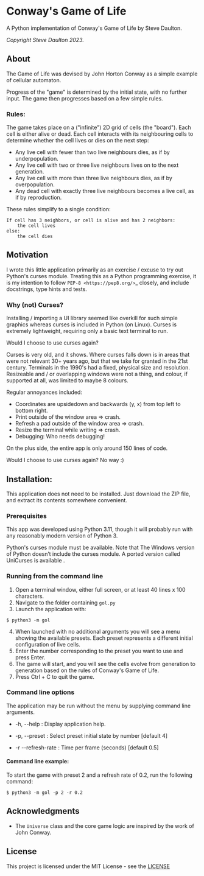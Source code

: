 # Conway's Game of Life

A Python implementation of Conway's Game of Life by Steve Daulton.

_Copyright Steve Daulton 2023._

## About

The Game of Life was devised by John Horton Conway as a simple
example of cellular automaton.

Progress of the "game" is determined by the initial state, with no further input.
The game then progresses based on a few simple rules.


### Rules:

The game takes place on a ("infinite") 2D grid of cells (the "board").
Each cell is either alive or dead.
Each cell interacts with its neighbouring cells to determine whether
the cell lives or dies on the next step:

- Any live cell with fewer than two live neighbours dies, as if by underpopulation.
- Any live cell with two or three live neighbours lives on to the next generation.
- Any live cell with more than three live neighbours dies, as if by overpopulation.
- Any dead cell with exactly three live neighbours becomes a live cell, as if by
reproduction.

These rules simplify to a single condition:

```
If cell has 3 neighbors, or cell is alive and has 2 neighbors:
    the cell lives
else:
    the cell dies
```

## Motivation

I wrote this little application primarily as an exercise / excuse to try out
Python's curses module. Treating this as a Python programming exercise, it is
my intention to follow `PEP-8 <https://pep8.org/>`_ closely, and include
docstrings, type hints and tests.

### Why (not) Curses?

Installing / importing a UI library seemed like overkill for such simple graphics
whereas curses is included in Python (on Linux). Curses is extremely lightweight, requiring
only a basic text terminal to run.

Would I choose to use curses again?

Curses is very old, and it shows. Where curses falls down is in areas that were
not relevant 30+ years ago, but that we take for granted in the 21st century.
Terminals in the 1990's had a fixed, physical size and resolution. Resizeable
and / or overlapping windows were not a thing, and colour, if supported at all,
was limited to maybe 8 colours.

Regular annoyances included:

- Coordinates are upsidedown and backwards (y, x) from top left to bottom right.
- Print outside of the window area => crash.
- Refresh a pad outside of the window area => crash.
- Resize the terminal while writing => crash.
- Debugging: Who needs debugging!

On the plus side, the entire app is only around 150 lines of code.

Would I choose to use curses again? No way :)


## Installation:

This application does not need to be installed. Just download the ZIP file, and
extract its contents somewhere convenient.

### Prerequisites

This app was developed using Python 3.11, though it will probably run with any
reasonably modern version of Python 3.

Python's curses module must be available. Note that The Windows version of Python
doesn’t include the curses module. A ported version called UniCurses is available .


### Running from the command line

1. Open a terminal window, either full screen, or at least 40 lines x 100 characters.
2. Navigate to the folder containing `gol.py`
3. Launch the application with:

```
$ python3 -m gol
```

4. When launched with no additional arguments you will see a menu showing the
available presets. Each preset represents a different initial configuration of
live cells.
5. Enter the number corresponding to the preset you want to use and press Enter. 
6. The game will start, and you will see the cells evolve from generation to
generation based on the rules of Conway's Game of Life. 
7. Press Ctrl + C to quit the game.


### Command line options

The application may be run without the menu by supplying command line arguments.

- -h, --help
    : Display application help.

- -p, --preset
    : Select preset initial state by number [default 4]

- -r --refresh-rate
    : Time per frame (seconds) [default 0.5]

#### Command line example:

To start the game with preset 2 and a refresh rate of 0.2, run the following
command:

```
$ python3 -m gol -p 2 -r 0.2
```

## Acknowledgments

- The `Universe` class and the core game logic are inspired by the work of
John Conway.

## License

This project is licensed under the MIT License - see the [LICENSE](LICENSE)